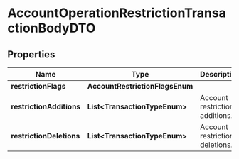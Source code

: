 

# AccountOperationRestrictionTransactionBodyDTO


## Properties

| Name | Type | Description | Notes |
|------------ | ------------- | ------------- | -------------|
|**restrictionFlags** | **AccountRestrictionFlagsEnum** |  |  |
|**restrictionAdditions** | **List&lt;TransactionTypeEnum&gt;** | Account restriction additions. |  |
|**restrictionDeletions** | **List&lt;TransactionTypeEnum&gt;** | Account restriction deletions. |  |



